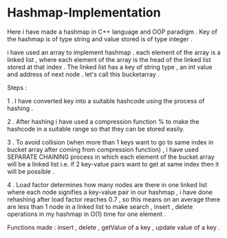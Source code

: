 # Hashmap-Implementation
Here i have made a hashmap in C++ language and OOP paradigm . 
Key of the hashmap is of type string and value stored is of type integer . 

i have used an array to implement hashmap . 
each element of the array is a linked list , where each element of the array is the head of the linked list stored at that index .
The linked list has a key of string type , an int value and address of next node .
let's call this bucketarray .


Steps :

 1 . I have converted key into a suitable hashcode using the process of hashing .
 
 2 . After hashing i have used a compression function % to make the hashcode in a suitable range so that they can be stored easily.
 
 3 . To avoid collision (when more than 1 keys want to go to same index in bucket array after coming from compression function) , i have used SEPARATE CHAINING process in which 
    each element of the bucket array will be a linked list i.e. if 2 key-value pairs want to get at same index then it will be possible .
 
 4 . Load factor determines how many nodes are there in one linked list where each node signifies a key-value pair in our hashmap , i have done rehashing after load factor reaches 0.7 , 
    so this means  on an average there are less than 1 node in a linked list to make search , insert , delete operations in my hashmap in O(1) time for one element .
    
Functions made : 
insert , delete , getValue of a key , update value of a key .
